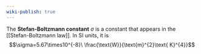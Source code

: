 ```yaml
---
wiki-publish: true
---
```

The **Stefan-Boltzmann constant** $\sigma$ is a constant that appears in the [[Stefan-Boltzmann law]]. In SI units, it is
$$\sigma=5.67\times10^{-8}\ \frac{\text{W}}{\text{m}^{2}\text{ K}^{4}}$$
